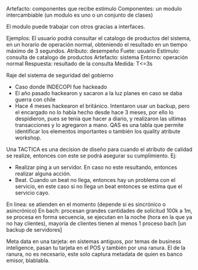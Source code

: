 Artefacto: componentes que recibe estimulo
Componentes: un modulo intercambiable (un modulo es uno o un conjunto de clases)

El modulo puede trabajar con otros gracias a interfaces.

Ejemplos: El usuario podrá consultar el catalogo de productos del sistema, en un horario de operación normal, obteniendo el resultado en un tiempo máximo de 3 segundos.
	Atributo: desempeño 
	Fuete: usuario
	Estimulo: consulta de catalogo de productos
	Artefacto: sistema
	Entorno: operación normal
	Respuesta: resultado de la consulta
	Medida: T<=3s

Raje del sistema de seguridad del gobierno
- Caso donde INDECOPI fue hackeado
- El año pasado hackearon y sacaron a la luz planes en caso se daba guerra con chile
- Hace 4 meses hackearon el británico. Intentaron usar un backup, pero el encargado no lo había hecho desde hace 3 meses, por ello lo despidieron, pues se tenia que hacer a diario, y realizaron las ultimas transacciones y lo agregaron a mano.
QAS es una tabla que permite identificar los elementos importantes o también los quality atribute workshop.

Una TACTICA es una decision de diseño para cuando el atributo de calidad se realize, entonces con este se podrá asegurar su cumplimiento.
Ej:
- Realizar ping a un servidor. En caso no este resultando, entonces realizar alguna acción.
- Beat. Cuando un beat no llega, entonces hay un problema con el servicio, en este caso si no llega un beat entonces se estima que el servicio cayo.

En linea: se atienden en el momento (depende si es sincrónico o asincrónico)
En bach: procesan grandes cantidades de solicitud 100k a 1m, se procesa en forma secuencia, se ejecutan en la noche (hora en la que ya no hay clientes), mayoría de clientes tienen al menos 1 proceso bach [un backup de servidores]

Meta data en una tarjeta: en sistemas antiguos, por temas de business inteligence, pasan tu tarjeta en el POS y también por una ranura. El de la ranura, no es necesario, este solo captura metadata de quien es banco emisor, blablabla.